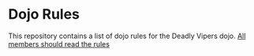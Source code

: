 Dojo Rules
==========

This repository contains a list of dojo rules for the Deadly Vipers dojo.
[All members should read the rules](https://github.com/deadlyvipers)
